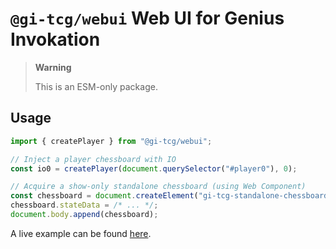 # `@gi-tcg/webui` Web UI for Genius Invokation

> **Warning**
>
> This is an ESM-only package.

## Usage

```js
import { createPlayer } from "@gi-tcg/webui";

// Inject a player chessboard with IO
const io0 = createPlayer(document.querySelector("#player0"), 0);

// Acquire a show-only standalone chessboard (using Web Component)
const chessboard = document.createElement("gi-tcg-standalone-chessboard");
chessboard.stateData = /* ... */;
document.body.append(chessboard);
```

A live example can be found [here](https://stackblitz.com/edit/gi-tcg-example?file=src%2Fmain.js).
